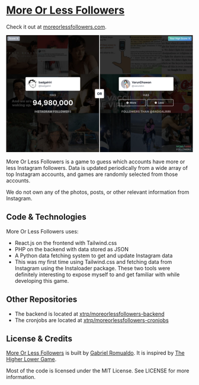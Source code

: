 # [More Or Less Followers](https://moreorlessfollowers.com/)

Check it out at [moreorlessfollowers.com](https://moreorlessfollowers.com/).

![Demo Image](demo.png)

More Or Less Followers is a game to guess which accounts have more or less Instagram followers. Data is updated periodically from a wide array of top Instagram accounts, and games are randomly selected from those accounts.

We do not own any of the photos, posts, or other relevant information from Instagram.

## Code & Technologies

More Or Less Followers uses:

- React.js on the frontend with Tailwind.css
- PHP on the backend with data stored as JSON
- A Python data fetching system to get and update Instagram data
- This was my first time using Tailwind.css and fetching data from Instagram using the Instaloader package. These two tools were definitely interesting to expose myself to and get familiar with while developing this game.

## Other Repositories

 - The backend is located at [xtrp/moreorlessfollowers-backend](https://github.com/xtrp/moreorlessfollowers-backend/)
 - The cronjobs are located at [xtrp/moreorlessfollowers-cronjobs](https://github.com/xtrp/moreorlessfollowers-cronjobs/)

## License & Credits

[More Or Less Followers](https://moreorlessfollowers.com/) is built by [Gabriel Romualdo](https://gabrielromualdo.com/). It is inspired by [The Higher Lower Game](https://higherlowergame.com/).

Most of the code is licensed under the MIT License. See LICENSE for more information.